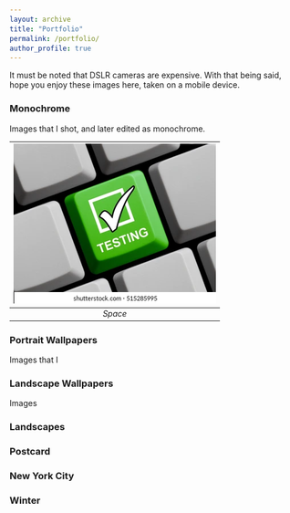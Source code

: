 ```yaml
---
layout: archive
title: "Portfolio"
permalink: /portfolio/
author_profile: true
---
```

<!-- 
_Please allow the page to load select Tumblr contents. For a complete list, please visit my [portfolio](https://l16cn.tumblr.com)._ -->

It must be noted that DSLR cameras are expensive. With that being said, hope you enjoy these images here, taken on a mobile device.

### Monochrome

Images that I shot, and later edited as monochrome.

| ![Book logo](/images/computer-keyboard-showing-testing-260nw-515285995.jpg) |
| :--: | 
| *Space* |

### Portrait Wallpapers

Images that I 


### Landscape Wallpapers

Images 


### Landscapes



### Postcard



### New York City



### Winter



### 

<!-- 
<div class="tumblr-post" data-href="https://embed.tumblr.com/embed/post/9dNS05gY3F-MWBTtEfwW5Q/144906425633" data-did="db6b97bad2f0b16f0743a1723717a18de2bd783a"><a href="http://l16cn.tumblr.com/post/144906425633/is-this-ryan-reynolds-or-nick-jonas">http://l16cn.tumblr.com/post/144906425633/is-this-ryan-reynolds-or-nick-jonas</a></div>  <script async src="https://secure.assets.tumblr.com/post.js"></script>

<div class="tumblr-post" data-href="https://embed.tumblr.com/embed/post/9dNS05gY3F-MWBTtEfwW5Q/141835836053" data-did="11af666de4cc8237826ffc846d8a52408f428ef4"><a href="http://l16cn.tumblr.com/post/141835836053/game-of-thrones-sketches">http://l16cn.tumblr.com/post/141835836053/game-of-thrones-sketches</a></div>  <script async src="https://secure.assets.tumblr.com/post.js"></script> 

<div class="tumblr-post" data-href="https://embed.tumblr.com/embed/post/9dNS05gY3F-MWBTtEfwW5Q/138951225373" data-did="340daa587ce380a8143858eeaa78ba63327a0d15"><a href="http://l16cn.tumblr.com/post/138951225373/happy-new-year">http://l16cn.tumblr.com/post/138951225373/happy-new-year</a></div>  <script async src="https://secure.assets.tumblr.com/post.js"></script>

### Digital Designs

<div class="tumblr-post" data-href="https://embed.tumblr.com/embed/post/9dNS05gY3F-MWBTtEfwW5Q/179728701258" data-did="d1504999caaa39026f84a963bc68f29e81ab7c7a"><a href="http://l16cn.tumblr.com/post/179728701258/intelligent-chemical-engineering">http://l16cn.tumblr.com/post/179728701258/intelligent-chemical-engineering</a></div>  <script async src="https://assets.tumblr.com/post.js"></script>

<div class="tumblr-post" data-href="https://embed.tumblr.com/embed/post/9dNS05gY3F-MWBTtEfwW5Q/58437545313" data-did="6f095794e606de7145e36be2825270ee9d6b07f2"><a href="http://l16cn.tumblr.com/post/58437545313/illustrations-for-center-for-the-management-of">http://l16cn.tumblr.com/post/58437545313/illustrations-for-center-for-the-management-of</a></div>  <script async src="https://secure.assets.tumblr.com/post.js"></script>

<div class="tumblr-post" data-href="https://embed.tumblr.com/embed/post/9dNS05gY3F-MWBTtEfwW5Q/99067249488" data-did="f5ed860cd4749cd115b0af9825a5b34b1d14f9ea"><a href="http://l16cn.tumblr.com/post/99067249488/my-very-first-attempt-at-typography-its-named">http://l16cn.tumblr.com/post/99067249488/my-very-first-attempt-at-typography-its-named</a></div>  <script async src="https://secure.assets.tumblr.com/post.js"></script>

<div class="tumblr-post" data-href="https://embed.tumblr.com/embed/post/9dNS05gY3F-MWBTtEfwW5Q/150410100323" data-did="1b20d6673f60a6a111f5bc6471f85e6013e9f6c7"><a href="http://l16cn.tumblr.com/post/150410100323/hierarchy-of-a-sociotechnical-system">http://l16cn.tumblr.com/post/150410100323/hierarchy-of-a-sociotechnical-system</a></div>  <script async src="https://secure.assets.tumblr.com/post.js"></script>

### Scientific Graphics

<div class="tumblr-post" data-href="https://embed.tumblr.com/embed/post/9dNS05gY3F-MWBTtEfwW5Q/63770027165" data-did="941aaa225b313a64cd46cab35ed53bf0d44fbd69"><a href="http://l16cn.tumblr.com/post/63770027165/gossip-simulations-matlab-1-small-mutation">http://l16cn.tumblr.com/post/63770027165/gossip-simulations-matlab-1-small-mutation</a></div>  <script async src="https://secure.assets.tumblr.com/post.js"></script>

<div class="tumblr-post" data-href="https://embed.tumblr.com/embed/post/9dNS05gY3F-MWBTtEfwW5Q/63567367919" data-did="435396e0fb40b210fa61a1ce2b57eaff683d2eba"><a href="http://l16cn.tumblr.com/post/63567367919/my-dream-last-night-matlab">http://l16cn.tumblr.com/post/63567367919/my-dream-last-night-matlab</a></div>  <script async src="https://secure.assets.tumblr.com/post.js"></script>

### Original Scores

<div class="tumblr-post" data-href="https://embed.tumblr.com/embed/post/9dNS05gY3F-MWBTtEfwW5Q/58694527481" data-did="1fb05519fecbdcc6908995e2053bf00e17443a9e"><a href="http://l16cn.tumblr.com/post/58694527481">http://l16cn.tumblr.com/post/58694527481</a></div>  <script async src="https://secure.assets.tumblr.com/post.js"></script>

<div class="tumblr-post" data-href="https://embed.tumblr.com/embed/post/9dNS05gY3F-MWBTtEfwW5Q/58694621797" data-did="90c7031753b59cc2513bbfee99b1969fe6bd18f8"><a href="http://l16cn.tumblr.com/post/58694621797/piano-improvisation-memory-of-the-summer-of-2012">http://l16cn.tumblr.com/post/58694621797/piano-improvisation-memory-of-the-summer-of-2012</a></div>  <script async src="https://secure.assets.tumblr.com/post.js"></script>   -->